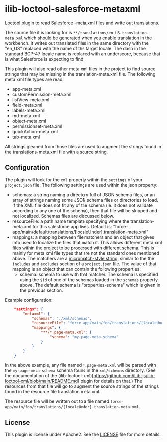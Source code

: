 # ilib-loctool-salesforce-metaxml

Loctool plugin to read Salesforce -meta.xml files and write out translations.

The source file it is looking for is `**/translations/en_US.translation-meta.xml`
which should be generated when you enable translation in the workbench. It writes out
translated files in the same directory with the "en_US" replaced with the name of
the target locale. The dash in the standard BCP-47 locale name is replaced with an
underscore, because that is what Salesforce is expecting to find.

This plugin will also read other meta xml files in the project to find source strings
that may be missing in the translation-meta.xml file. The following meta xml file
types are read:

* app-meta.xml
* customPermission-meta.xml
* listView-meta.xml
* field-meta.xml
* labels-meta.xml
* md-meta.xml
* object-meta.xml
* permissionset-meta.xml
* quickAction-meta.xml
* tab-meta.xml

All strings gleaned from those files are used to augment the strings found in the
translations-meta.xml file with a source string.

## Configuration

The plugin will look for the `xml` property within the `settings`
of your `project.json` file. The following settings are
used within the json property:

- schemas: a string naming a directory full of JSON schema files, or
  an array of strings naming some JSON schema files or directories to
  load. If the XML file
  does not fit any of the schema (ie. it does not validate according to
  any one of the schema), then that file will be skipped and not localized.
  Schemas files are discussed below.
- resourceFile: a path name template specifying where the translation-meta.xml
  for this salesforce app lives. Default is:
  "force-app/main/default/translations/[localeUnder].translation-meta.xml"
- mappings: a mapping between file matchers and an object that gives
  info used to localize the files that match it. This allows different
  meta xml files within the project to be processed with different schema.
  This is mainly for meta xml file types that are not the standard ones
  mentioned above.
  The matchers are
  a [micromatch-style string](https://www.npmjs.com/package/micromatch),
  similar to the the `includes` and `excludes` section of a
  `project.json` file. The value of that mapping is an object that
  can contain the following properties:
    - schema: schema to use with that matcher. The schema is
      specified using the `$id` of one of the schemas loaded in the
      `schemas` property above. The default schema is "properties-schema"
      which is given in the previous section.

Example configuration:

```json
    "settings": {
        "metaxml": {
            "schemas": "./xml/schemas",
            "resourceFile": "force-app/main/foo/translations/[localeUnder].translation-meta.xml",
            "mappings": {
                "**/*.page-meta.xml": {
                    "schema": "my-page-meta-schema"
                }
            }
        }
    }
```

In the above example, any file named `*.page-meta.xml` will be parsed with the
`my-page-meta-schema` schema found in the `xml/schemas` directory. (See the
documentation of the (ilib-loctool-xml)[https://github.com/iLib-js/ilib-loctool-xml/blob/main/README.md]
plugin for details on that.) The
resources from that file will go to augment the source strings of the strings
found in the resource file translation meta xml.

The resource file will be written out to a file named
`force-app/main/foo/translations/[localeUnder].translation-meta.xml`.

## License

This plugin is license under Apache2. See the [LICENSE](./LICENSE)
file for more details.
